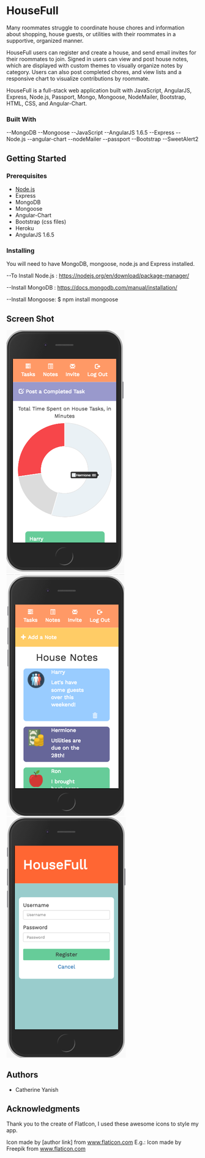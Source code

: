 # HouseFull

Many roommates struggle to coordinate house chores and information about shopping, house guests, or utilities with their roommates in a supportive, organized manner.

HouseFull users can register and create a house, and send email invites for their roommates to join. Signed in users can view and post house notes, which are displayed with custom themes to visually organize notes by category. Users can also post completed chores, and view lists and a responsive chart to visualize contributions by roommate.  

HouseFull is a full-stack web application built with JavaScript, AngularJS, Express, Node.js, Passport, Mongo, Mongoose, NodeMailer, Bootstrap, HTML, CSS, and Angular-Chart.


### Built With


--MongoDB
--Mongoose
--JavaScript
--AngularJS 1.6.5
--Express
--Node.js
--angular-chart
--nodeMailer
--passport
--Bootstrap
--SweetAlert2



## Getting Started




### Prerequisites

<!-- Link to software that is required to install the app (e.g. node). -->

- [Node.js](https://nodejs.org/en/)
- Express
- MongoDB
- Mongoose
- Angular-Chart
- Bootstrap (css files)
- Heroku
- AngularJS 1.6.5


### Installing
You will need to have MongoDB, mongoose, node.js and Express installed. 

--To Install Node.js : https://nodejs.org/en/download/package-manager/ 

--Install MongoDB : https://docs.mongodb.com/manual/installation/ 

--Install Mongoose: $ npm install mongoose 
 

## Screen Shot

![Screenshot](/ScreenShot1.png)
![Screenshot](/ScreenShot3.png)
![Screenshot](/ScreenShot2.png)


<!-- ## Documentation

Link to a read-only version of your scope document or other relevant documentation here (optional). Remove if unused. -->

<!-- ### Completed Features

High level list of items completed.

- [x] Feature a
- [x] Feature b

### Next Steps

Features that you would like to add at some point in the future.

- [ ] Feature c

## Deployment

Add additional notes about how to deploy this on a live system -->

## Authors

* Catherine Yanish


## Acknowledgments

Thank you to the create of FlatIcon, I used these awesome icons to style my app.

Icon made by [author link] from www.flaticon.com
E.g.: Icon made by Freepik from www.flaticon.com
